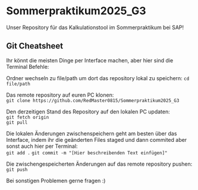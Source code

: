 # Sommerpraktikum2025_G3
Unser Repository für das Kalkulationstool im Sommerpraktikum bei SAP!

## Git Cheatsheet

Ihr könnt die meisten Dinge per Interface machen, aber hier sind die Terminal Befehle:

Ordner wechseln zu file/path um dort das repository lokal zu speichern:
`cd file/path`

Das remote repository auf euren PC klonen:</br>
`git clone https://github.com/RedMaster0815/Sommerpraktikum2025_G3`

Den derzeitigen Stand des Repository auf den lokalen PC updaten:</br>
`git fetch origin`</br>
`git pull`

Die lokalen Änderungen zwischenspeichern geht am besten über das Interface, indem ihr die geänderten Files staged und dann commited aber sonst auch hier per Terminal:</br>
`git add .`
`git commit -m "[Hier beschreibenden Text einfügen]"`

Die zwischengespeicherten Änderungen auf das remote repository pushen:</br>
`git push`

Bei sonstigen Problemen gerne fragen :)

